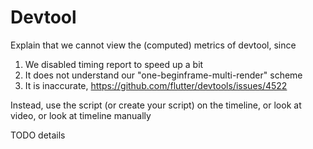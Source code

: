 # Devtool

Explain that we cannot view the (computed) metrics of devtool, since

1. We disabled timing report to speed up a bit
2. It does not understand our "one-beginframe-multi-render" scheme
3. It is inaccurate, https://github.com/flutter/devtools/issues/4522

Instead, use the script (or create your script) on the timeline, or look at video, or look at timeline manually

TODO details